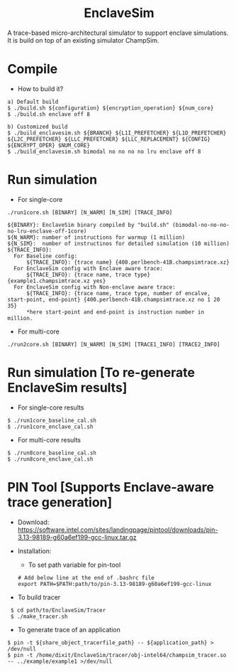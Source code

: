 <p align="center">
  <h1 align="center"> EnclaveSim </h1>
  <p> A trace-based micro-architectural simulator to support enclave simulations. It is build on top of an existing simulator ChampSim.</p>

# Compile

* How to build it?

```
a) Default build
$ ./build.sh ${configuration} ${encryption_operation} ${num_core}
$ ./build.sh enclave off 8

b) Customized build
$ ./build_enclavesim.sh ${BRANCH} ${L1I_PREFETCHER} ${L1D_PREFETCHER} ${L2C_PREFETCHER} ${LLC_PREFETCHER} ${LLC_REPLACEMENT} ${CONFIG} ${ENCRYPT_OPER} $NUM_CORE}
$ ./build_enclavesim.sh bimodal no no no no lru enclave off 8

```

# Run simulation

* For single-core

``` 
./run1core.sh [BINARY] [N_WARM] [N_SIM] [TRACE_INFO]

${BINARY}: EnclaveSim binary compiled by "build.sh" (bimodal-no-no-no-no-lru-enclave-off-1core)
${N_WARM}: number of instructions for warmup (1 million)
${N_SIM}:  number of instructinos for detailed simulation (10 million)
${TRACE_INFO}: 
  For Baseline config: 
      ${TRACE_INFO}: {trace name} {400.perlbench-41B.champsimtrace.xz}
  For EnclaveSim config with Enclave aware trace: 
      ${TRACE_INFO}: {trace name, trace type} {example1.champsimtrace.xz yes} 
  For EnclaveSim config with Non-enclave aware trace: 
      ${TRACE_INFO}: {trace name, trace type, number of encalve, start-point, end-point} {400.perlbench-41B.champsimtrace.xz no 1 20 35}
      *here start-point and end-point is instruction number in million.

```

* For multi-core 
``` 
./run2core.sh [BINARY] [N_WARM] [N_SIM] [TRACE1_INFO] [TRACE2_INFO]
```


# Run simulation [To re-generate EnclaveSim results]

* For single-core results 

```
$ ./run1core_baseline_cal.sh
$ ./run1core_enclave_cal.sh
```
* For multi-core results 

```
$ ./run8core_baseline_cal.sh
$ ./run8core_enclave_cal.sh
```


# PIN Tool [Supports Enclave-aware trace generation]
 
* Download: https://software.intel.com/sites/landingpage/pintool/downloads/pin-3.13-98189-g60a6ef199-gcc-linux.tar.gz

* Installation:

   * To set path variable for pin-tool

    ```
    # Add below line at the end of .bashrc file 
    export PATH=$PATH:path/to/pin-3.13-98189-g60a6ef199-gcc-linux
    ```

* To build tracer

 ```
  $ cd path/to/EnclaveSim/Tracer
  $ ./make_tracer.sh 
 ```

* To generate trace of an application

```
$ pin -t ${share_object_tracerfile_path} -- ${application_path} > /dev/null
$ pin -t /home/dixit/EnclaveSim/tracer/obj-intel64/champsim_tracer.so -- ../example/example1 >/dev/null
```
